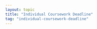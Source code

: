 ```yaml
---
layout: topic
title: "Individual Coursework Deadline"
tag: "individual-coursework-deadline"
---
```

